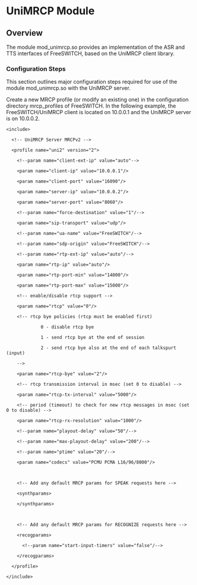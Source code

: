 # UniMRCP Module

## Overview

The module mod_unimrcp.so provides an implementation of the ASR and TTS interfaces of FreeSWITCH, based on the UniMRCP client library.
###      Configuration Steps

This section outlines major configuration steps required for use of the module mod_unimrcp.so with the UniMRCP server.
 
Create a new MRCP profile (or modify an existing one) in the configuration directory mrcp_profiles of FreeSWITCH. In the following example, the FreeSWITCH/UniMRCP client is located on 10.0.0.1 and the UniMRCP server is on 10.0.0.2.

~~~ 
<include>

  <!-- UniMRCP Server MRCPv2 -->

  <profile name="uni2" version="2">

    <!--param name="client-ext-ip" value="auto"-->

    <param name="client-ip" value="10.0.0.1"/>

    <param name="client-port" value="16090"/>

    <param name="server-ip" value="10.0.0.2"/>

    <param name="server-port" value="8060"/>

    <!--param name="force-destination" value="1"/-->

    <param name="sip-transport" value="udp"/>

    <!--param name="ua-name" value="FreeSWITCH"/-->

    <!--param name="sdp-origin" value="FreeSWITCH"/-->

    <!--param name="rtp-ext-ip" value="auto"/-->

    <param name="rtp-ip" value="auto"/>

    <param name="rtp-port-min" value="14000"/>

    <param name="rtp-port-max" value="15000"/>

    <!-- enable/disable rtcp support -->

    <param name="rtcp" value="0"/>

    <!-- rtcp bye policies (rtcp must be enabled first)

             0 - disable rtcp bye

             1 - send rtcp bye at the end of session

             2 - send rtcp bye also at the end of each talkspurt (input)

    -->

    <param name="rtcp-bye" value="2"/>

    <!-- rtcp transmission interval in msec (set 0 to disable) -->

    <param name="rtcp-tx-interval" value="5000"/>

    <!-- period (timeout) to check for new rtcp messages in msec (set 0 to disable) -->

    <param name="rtcp-rx-resolution" value="1000"/>

    <!--param name="playout-delay" value="50"/-->

    <!--param name="max-playout-delay" value="200"/-->

    <!--param name="ptime" value="20"/-->

    <param name="codecs" value="PCMU PCMA L16/96/8000"/>

 

    <!-- Add any default MRCP params for SPEAK requests here -->

    <synthparams>

    </synthparams>

 

    <!-- Add any default MRCP params for RECOGNIZE requests here -->

    <recogparams>

      <!--param name="start-input-timers" value="false"/-->

    </recogparams>

  </profile>

</include>
~~~
 
